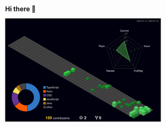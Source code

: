 ## Hi there 👋

<div align="center">
  
  ![GitHub stats](./profile-3d-contrib/profile-night-green.svg)

  
</div>
